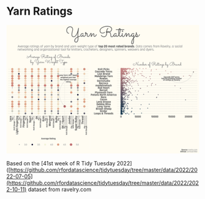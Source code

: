 # Yarn Ratings

<img src='https://github.com/samiaab1990/Data-Visualizations/blob/0bace7701554e79a5224993cc02c5634fb86ecf4/Yarn/yarn.png'> 

Based on the [41st week of R Tidy Tuesday 2022]([https://github.com/rfordatascience/tidytuesday/tree/master/data/2022/2022-07-05](https://github.com/rfordatascience/tidytuesday/tree/master/data/2022/2022-10-11) dataset from ravelry.com

